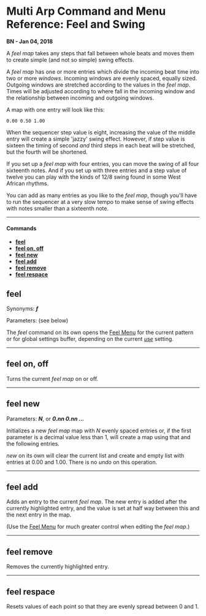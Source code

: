 # Multi Arp Command and Menu Reference: Feel and Swing

**BN - Jan 04, 2018**

A *feel map* takes any steps that fall between whole beats and moves them to create simple (and not so simple) swing effects.

A *feel map* has one or more entries which divide the incoming beat time into two or more *windows*. Incoming windows are evenly spaced, equally sized. Outgoing windows are stretched according to the values in the *feel map*. Times will be adjusted according to where fall in the incoming window and the relationship between incoming and outgoing windows.

A map with one entry will look like this:
```
0.00 0.50 1.00
```
When the sequencer step value is eight, increasing the value of the middle entry will create a simple 'jazzy' swing effect. However, if step value is sixteen the timing of second *and* third steps in each beat will be stretched, but the fourth will be shortened.

If you set up a *feel map* with four entries, you can move the swing of all four sixteenth notes. And if you set up with three entries and a step value of twelve you can play with the kinds of 12/8 swing found in some West African rhythms.

You can add as many entries as you like to the *feel map*, though you'll have to run the sequencer at a very slow tempo to make sense of swing effects with notes smaller than a sixteenth note.



---
#### Commands

* [**feel**](#feel)
* [**feel on, off**](#feel-on-off)
* [**feel new**](#feel-new)
* [**feel add**](#feel-add)
* [**feel remove**](#feel-remove)
* [**feel respace**](#feel-respace)

## feel
Synonyms: ***f***

Parameters: (see below)

The *feel* command on its own opens the [Feel Menu](menu_ref_feel.md) for the current pattern or for global settings buffer, depending on the current [*use*](command_ref_use.md#use) setting.


---
## feel on, off

Turns the current *feel map* on or off.

---
## feel new

Parameters: ***N***, or ***0.nn 0.nn ...***

Initializes a new *feel map* map with *N* evenly spaced entries or, if the first parameter is a decimal value less than 1, will create a map using that and the following entries.

*new* on its own will clear the current list and create and empty list with entries at 0.00 and 1.00. There is no *undo* on this operation.

---
## feel add

Adds an entry to the current *feel map*. The new entry is added after the currently highlighted entry, and the value is set at half way between this and the next entry in the map.

(Use the [Feel Menu](menu_ref_feel.md) for much greater control when editing the *feel map*.)

---
## feel remove

Removes the currently highlighted entry.

---
## feel respace

Resets values of each point so that they are evenly spread between 0 and 1.
